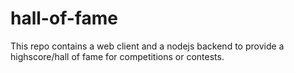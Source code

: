 # hall-of-fame
This repo contains a web client and a nodejs backend to provide a highscore/hall of fame for competitions or contests.
